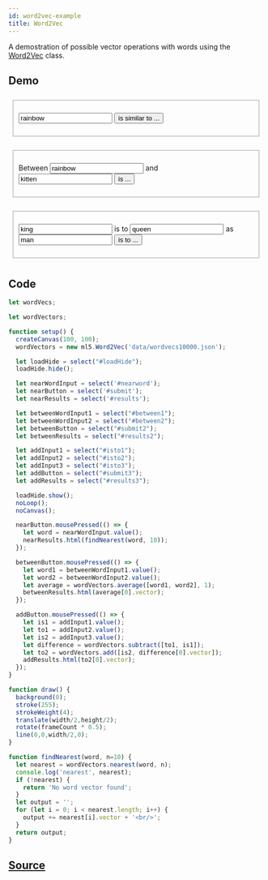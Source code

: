 ```yaml
---
id: word2vec-example
title: Word2Vec
---
```


A demostration of possible vector operations with words using the [Word2Vec](api-Word2vec.md) class.

## Demo

<div class="example">
  <style>
    .row {
      margin-top: 10px;
      padding: 20px;
      outline: 2px solid #ccc;
      outline-offset: -10px;
      -moz-outline-radius: 10px;
      -webkit-outline-radius: 10px;
    }
  </style>
  <div id="loadHide">
    <div class="row">
      <p>
        <input type="text" value="rainbow" id="nearword"></input>
        <button id="submit" class="btn btn-primary">is similar to ...</button>
      </p>
      <p id="results"></p>
    </div>
    <div class="row">
      <p>
        Between
        <input type="text" value="rainbow" id="between1"></input> and
        <input type="text" value="kitten" id="between2"></input>
        <button id="submit2" class="btn btn-primary">is ...</button>
      </p>
      <p id="results2"></p>
    </div>
    <div class="row">
      <p>
        <input type="text" value="king" id="isto1"></input> is to
        <input type="text" value="queen" id="isto2"></input> as
        <input type="text" value="man" id="isto3"></input>
        <button id="submit3" class="btn btn-primary">is to ...</button>
      </p>
      <p id="results3"></p>
    </div>
  </div>

  <script src="assets/scripts/example-word2vec.js"></script>
</div>

## Code

```javascript
let wordVecs;

let wordVectors;

function setup() {
  createCanvas(100, 100);
  wordVectors = new ml5.Word2Vec('data/wordvecs10000.json');

  let loadHide = select("#loadHide");
  loadHide.hide();

  let nearWordInput = select('#nearword');
  let nearButton = select('#submit');
  let nearResults = select('#results');

  let betweenWordInput1 = select("#between1");
  let betweenWordInput2 = select("#between2");
  let betweenButton = select("#submit2");
  let betweenResults = select("#results2");

  let addInput1 = select("#isto1");
  let addInput2 = select("#isto2");
  let addInput3 = select("#isto3");
  let addButton = select("#submit3");
  let addResults = select("#results3");

  loadHide.show();
  noLoop();
  noCanvas();

  nearButton.mousePressed(() => {
    let word = nearWordInput.value();
    nearResults.html(findNearest(word, 10));
  });

  betweenButton.mousePressed(() => {
    let word1 = betweenWordInput1.value();
    let word2 = betweenWordInput2.value();
    let average = wordVectors.average([word1, word2], 1);
    betweenResults.html(average[0].vector);
  });

  addButton.mousePressed(() => {
    let is1 = addInput1.value();
    let to1 = addInput2.value();
    let is2 = addInput3.value();
    let difference = wordVectors.subtract([to1, is1]);
    let to2 = wordVectors.add([is2, difference[0].vector]);
    addResults.html(to2[0].vector);
  });
}

function draw() {
  background(0);
  stroke(255);
  strokeWeight(4);
  translate(width/2,height/2);
  rotate(frameCount * 0.5);
  line(0,0,width/2,0);
}

function findNearest(word, n=10) {
  let nearest = wordVectors.nearest(word, n);
  console.log('nearest', nearest);
  if (!nearest) {
    return 'No word vector found';
  }
  let output = '';
  for (let i = 0; i < nearest.length; i++) {
    output += nearest[i].vector + '<br/>';
  }
  return output;
}

```

## [Source](https://github.com/ITPNYU/ml5/tree/master/examples/word2vec)